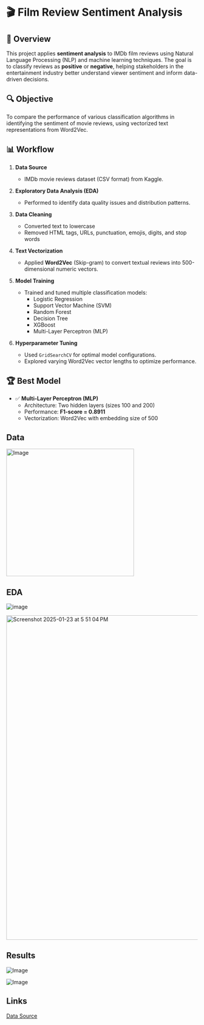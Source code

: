 # 🎬 Film Review Sentiment Analysis

## 📝 Overview

This project applies **sentiment analysis** to IMDb film reviews using Natural Language Processing (NLP) and machine learning techniques. The goal is to classify reviews as **positive** or **negative**, helping stakeholders in the entertainment industry better understand viewer sentiment and inform data-driven decisions.

## 🔍 Objective

To compare the performance of various classification algorithms in identifying the sentiment of movie reviews, using vectorized text representations from Word2Vec.

## 📊 Workflow

1. **Data Source**
   - IMDb movie reviews dataset (CSV format) from Kaggle.

2. **Exploratory Data Analysis (EDA)**
   - Performed to identify data quality issues and distribution patterns.

3. **Data Cleaning**
   - Converted text to lowercase
   - Removed HTML tags, URLs, punctuation, emojis, digits, and stop words

4. **Text Vectorization**
   - Applied **Word2Vec** (Skip-gram) to convert textual reviews into 500-dimensional numeric vectors.

5. **Model Training**
   - Trained and tuned multiple classification models:
     - Logistic Regression
     - Support Vector Machine (SVM)
     - Random Forest
     - Decision Tree
     - XGBoost
     - Multi-Layer Perceptron (MLP)

6. **Hyperparameter Tuning**
   - Used `GridSearchCV` for optimal model configurations.
   - Explored varying Word2Vec vector lengths to optimize performance.

## 🏆 Best Model

- ✅ **Multi-Layer Perceptron (MLP)**
  - Architecture: Two hidden layers (sizes 100 and 200)
  - Performance: **F1-score = 0.8911**
  - Vectorization: Word2Vec with embedding size of 500

Data
---
<img width="336" alt="Image" src="https://github.com/user-attachments/assets/e393f947-9ec9-4086-90b0-4caf4d4cf420" />

EDA
---
![image](https://github.com/user-attachments/assets/8259caaf-c55a-4f92-8bff-ce37321bb9c8)


<img width="855" alt="Screenshot 2025-01-23 at 5 51 04 PM" src="https://github.com/user-attachments/assets/834f9851-4f0d-422f-9df8-9441de1d3d6c" />

Results
---
![Image](https://github.com/user-attachments/assets/050bfa35-1388-47ec-a3fb-58586fa98358)

![Image](https://github.com/user-attachments/assets/2eb77260-e036-4231-8ca5-3ac8a843d547)





Links
---
[Data Source](https://www.kaggle.com/datasets/lakshmi25npathi/imdb-dataset-of-50k-movie-reviews/data)

